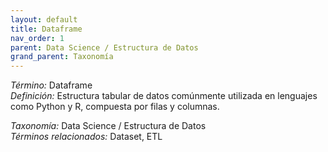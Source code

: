 ```yaml
---
layout: default
title: Dataframe
nav_order: 1
parent: Data Science / Estructura de Datos
grand_parent: Taxonomía
---
```


*Término:* Dataframe  
*Definición:* Estructura tabular de datos comúnmente utilizada en lenguajes como Python y R, compuesta por filas y columnas.

*Taxonomía:* Data Science / Estructura de Datos  
*Términos relacionados:* Dataset, ETL
